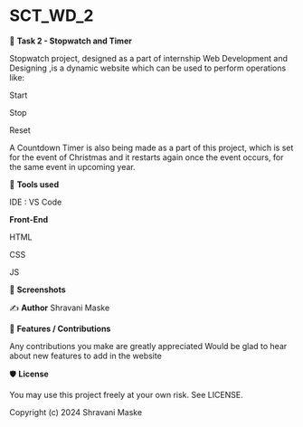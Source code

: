# SCT_WD_2
📖 **Task 2 - Stopwatch and Timer**

Stopwatch project, designed as a part of internship Web Development and Designing ,is a dynamic website which can be used to perform operations like:

Start

Stop

Reset

A Countdown Timer is also being made as a part of this project, which is set for the event of Christmas and it restarts again once the event occurs, for the same event in upcoming year.

📓 **Tools used**

IDE : VS Code

**Front-End**

HTML

CSS

JS

👀 **Screenshots**

✍ **Author**
Shravani Maske

📌 **Features / Contributions**

Any contributions you make are greatly appreciated
Would be glad to hear about new features to add in the website

🛡 **License**

You may use this project freely at your own risk. See LICENSE.

Copyright (c) 2024 Shravani Maske
